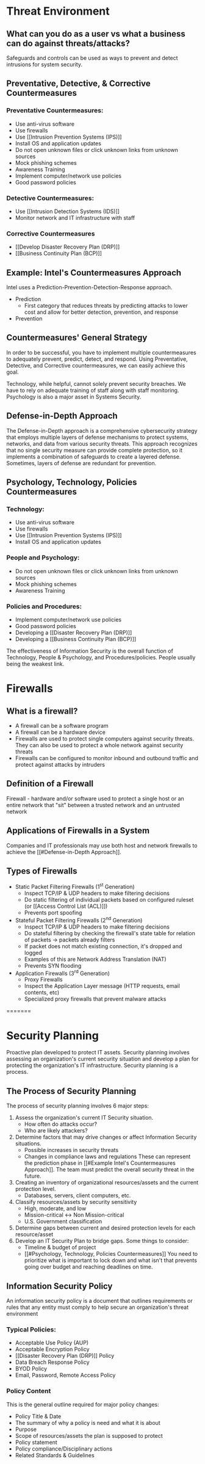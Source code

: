 # Threat Environment

## What can you do as a user vs what a business can do against threats/attacks?

Safeguards and controls can be used as ways to prevent and detect intrusions for system security.
## Preventative, Detective, & Corrective Countermeasures
### Preventative Countermeasures:
- Use anti-virus software
- Use firewalls
- Use [[Intrusion Prevention Systems (IPS)]]
- Install OS and application updates
- Do not open unknown files or click unknown links from unknown sources
- Mock phishing schemes
- Awareness Training
- Implement computer/network use policies
- Good password policies
### Detective Countermeasures:
- Use [[Intrusion Detection Systems (IDS)]]
- Monitor network and IT infrastructure with staff
### Corrective Countermeasures
- [[Develop Disaster Recovery Plan (DRP)]]
- [[Business Continuity Plan (BCP)]]
## Example: Intel's Countermeasures Approach

Intel uses a Prediction-Prevention-Detection-Response approach.

- Prediction
	- First category that reduces threats by predicting attacks to lower cost and allow for better detection, prevention, and response
- Prevention

## Countermeasures' General Strategy

In order to be successful, you have to implement multiple countermeasures to adequately prevent, predict, detect, and respond. Using Preventative, Detective, and Corrective countermeasures, we can easily achieve this goal. 

Technology, while helpful, cannot solely prevent security breaches. We have to rely on adequate training of staff along with staff monitoring. Psychology is also a major asset in Systems Security.

## Defense-in-Depth Approach

The Defense-in-Depth approach is a comprehensive cybersecurity strategy that employs multiple layers of defense mechanisms to protect systems, networks, and data from various security threats. This approach recognizes that no single security measure can provide complete protection, so it implements a combination of safeguards to create a layered defense. Sometimes, layers of defense are redundant for prevention.

## Psychology, Technology, Policies Countermeasures

### Technology:
- Use anti-virus software
- Use firewalls
- Use [[Intrusion Prevention Systems (IPS)]]
- Install OS and application updates
### People and Psychology:
- Do not open unknown files or click unknown links from unknown sources
- Mock phishing schemes
- Awareness Training
### Policies and Procedures:
- Implement computer/network use policies
- Good password policies
- Developing a [[Disaster Recovery Plan (DRP)]]
- Developing a [[Business Continuity Plan (BCP)]]

The effectiveness of Information Security is the overall function of Technology, People & Psychology, and Procedures/policies. People usually being the weakest link.
# Firewalls
## What is a firewall?
- A firewall can be a software program
- A firewall can be a hardware device
- Firewalls are used to protect single computers against security threats. They can also be used to protect a whole network against security threats
- Firewalls can be configured to monitor inbound and outbound traffic and protect against attacks by intruders
## Definition of a Firewall
Firewall - hardware and/or software used to protect a single host or an entire network that "sit" between a trusted network and an untrusted network



## Applications of Firewalls in a System

Companies and IT professionals may use both host and network firewalls to achieve the [[#Defense-in-Depth Approach]]. 

## Types of Firewalls
- Static Packet Filtering Firewalls (1<sup>st</sup> Generation)
	- Inspect TCP/IP & UDP headers to make filtering decisions
	- Do static filtering of individual packets based on configured ruleset (or [[Access Control List (ACL)]])
	- Prevents port spoofing
- Stateful Packet Filtering Firewalls (2<sup>nd</sup> Generation)
	- Inspect TCP/IP & UDP headers to make filtering decisions
	- Do stateful filtering by checking the firewall's state table for relation of packets -> packets already filters
	- If packet does not match existing connection, it's dropped and logged
	- Examples of this are Network Address Translation (NAT)
	- Prevents SYN flooding
- Application Firewalls (3<sup>rd</sup> Generation)
	- Proxy Firewalls
	- Inspect the Application Layer message (HTTP requests, email contents, etc)
	- Specialized proxy firewalls that prevent malware attacks

=======
# Security Planning
Proactive plan developed to protect IT assets. Security planning involves assessing an organization's current security situation and develop a plan for protecting the organization's IT infrastructure. Security planning is a process.

## The Process of Security Planning

The process of security planning involves 6 major steps:
1. Assess the organization's current IT Security situation.
	- How often do attacks occur?
	- Who are likely attackers?
2. Determine factors that may drive changes or affect Information Security situations.
	- Possible increases in security threats
	- Changes in compliance laws and regulations
	These can represent the prediction phase in [[#Example Intel's Countermeasures Approach]]. The team must predict the overall security threat in the future.
3. Creating an inventory of organizational resources/assets and the current protection level.
	- Databases, servers, client computers, etc.
4. Classify resources/assets by security sensitivity
	- High, moderate, and low
	- Mission-critical <-> Non Mission-critical
	- U.S. Government classification
5. Determine gaps between current and desired protection levels for each resource/asset
6. Develop an IT Security Plan to bridge gaps.
	Some things to consider:
	- Timeline & budget of project
	- [[#Psychology, Technology, Policies Countermeasures]]
You need to prioritize what is important to lock down and what isn't that prevents going over budget and reaching deadlines on time.

## Information Security Policy

An information security policy is a document that outlines requirements or rules that any entity must comply to help secure an organization's threat environment

### Typical Policies:
- Acceptable Use Policy (AUP)
- Acceptable Encryption Policy
- [[Disaster Recovery Plan (DRP)]] Policy
- Data Breach Response Policy
- BYOD Policy
- Email, Password, Remote Access Policy


### Policy Content
This is the general outline required for major policy changes:
- Policy Title & Date
- The summary of why a policy is need and what it is about
- Purpose
- Scope of resources/assets the plan is supposed to protect
- Policy statement
- Policy compliance/Disciplinary actions
- Related Standards & Guidelines
